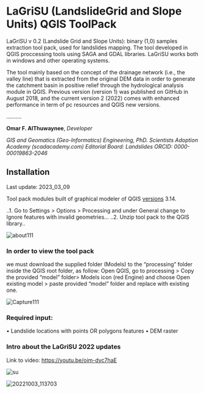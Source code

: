 # LaGriSU (LandslideGrid and Slope Units) QGIS ToolPack

LaGriSU v 0.2 (Landslide Grid and Slope Units): binary (1,0) samples extraction tool pack, used for landslides mapping.
The tool developed in QGIS proccessing tools using SAGA and GDAL libraries.
LaGriSU works both in windows and other operating systems.

The tool mainly based on the concept of the drainage network (i.e., the valley line) that is extracted from the original DEM data in order to generate the catchment basin in positive relief through the hydrological analysis module in QGIS.
Previous version (version 1) was published on GitHub in August 2018, and the current version 2 (2022) comes with enhanced performance in term of pc resources and QGIS new versions.



..........


**Omar F. AlThuwaynee**, *Developer* 

*GIS and Geomatics (Geo-Informatics) Engineering, PhD.*
*Scientists Adoption Academy (scadacademy.com)*
*Editorial Board: Landslides*
*ORCID: 0000-00019863-2046*

## Installation

Last update: 2023_03_09

Tool pack modules built of graphical modeler of QGIS [versions](https://qgis.org/downloads/) 3.14.


..1.	Go to Settings > Options > Processing and under General change to Ignore features with invalid geometries...
..2.	Unzip tool pack to the QGIS library..

![about111](https://user-images.githubusercontent.com/8848123/223971931-bcc789fd-aae9-4d1f-b8ae-6b8059e656b1.PNG)


### In order to view the tool pack
we must download the supplied folder (Models) to the “processing” folder inside the QGIS root folder, as follow:
Open QGIS, go to processing > Copy the provided “model” folder> Models icon (red Engine) and choose Open existing model > paste provided “model” folder and replace with existing one.


![Capture111](https://user-images.githubusercontent.com/8848123/223971971-15c39f6a-3d7f-4be6-93da-7e55d2799d22.PNG)



### Required input:
•	Landslide locations with points OR polygons features
•	DEM raster
### Intro about the LaGriSU 2022 updates

Link to video:  https://youtu.be/oim-dyc7haE

![su](https://user-images.githubusercontent.com/8848123/155884250-fa01a054-7032-4651-a77c-0a5c72d8b785.jpg)

![20221003_113703](https://user-images.githubusercontent.com/8848123/202452164-488f69cb-420e-42ae-ba0d-1b895e9d7c2d.jpg)


